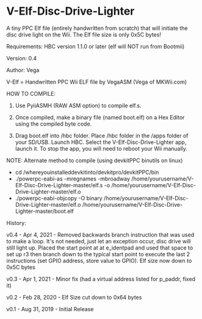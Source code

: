 # V-Elf-Disc-Drive-Lighter
A tiny PPC Elf file (entirely handwritten from scratch) that will initiate the disc drive light on the Wii. The Elf file size is only 0x5C bytes!

Requirements: HBC version 1.1.0 or later (elf will NOT run from Bootmii)

Version: 0.4

Author: Vega

V-Elf = Handwritten PPC Wii ELF file by VegaASM (Vega of MKWii.com)

HOW TO COMPILE:

1. Use PyiiASMH (RAW ASM option) to compile elf.s.

2. Once compiled, make a binary file (named boot.elf) on a Hex Editor using the compiled byte code.

3. Drag boot.elf into /hbc folder. Place /hbc folder in the /apps folder of your SD/USB. Launch HBC. Select the V-Elf-Disc-Drive-Lighter app, launch it. To stop the app, you will need to reboot your Wii manually.

NOTE: Alternate method to compile (using devkitPPC binutils on linux)
- cd /whereyouinstalleddevkitinto/devkitpro/devkitPPC/bin
- ./powerpc-eabi-as -mregnames -mbroadway /home/yourusername/V-Elf-Disc-Drive-Lighter-master/elf.s -o /home/yourusername/V-Elf-Disc-Drive-Lighter-master/elf.o
- ./powerpc-eabi-objcopy -O binary /home/yourusername/V-Elf-Disc-Drive-Lighter-master/elf.o /home/yourusername/V-Elf-Disc-Drive-Lighter-master/boot.elf

History:

v0.4 - Apr 4, 2021 - Removed backwards branch instruction that was used to make a loop. It's not needed, just let an exception occur, disc drive will still light up. Placed the start point at at e_identpad and used that space to set up r3 then branch down to the typical start point to execute the last 2 instructions (set GPIO address, store value to GPIO). Elf size now down to 0x5C bytes

v0.3 - Apr 1, 2021 - Minor fix (had a virtual address listed for p_paddr, fixed it)

v0.2 - Feb 28, 2020 - Elf Size cut down to 0x64 bytes

v0.1 - Aug 31, 2019 - Initial Release

